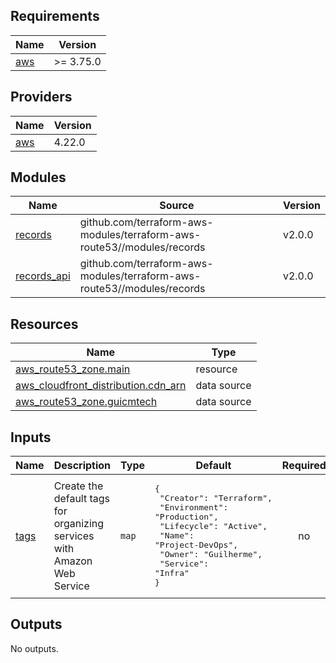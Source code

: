 ## Requirements

| Name | Version |
|------|---------|
| <a name="requirement_aws"></a> [aws](#requirement\_aws) | >= 3.75.0 |

## Providers

| Name | Version |
|------|---------|
| <a name="provider_aws"></a> [aws](#provider\_aws) | 4.22.0 |

## Modules

| Name | Source | Version |
|------|--------|---------|
| <a name="module_records"></a> [records](#module\_records) | github.com/terraform-aws-modules/terraform-aws-route53//modules/records | v2.0.0 |
| <a name="module_records_api"></a> [records\_api](#module\_records\_api) | github.com/terraform-aws-modules/terraform-aws-route53//modules/records | v2.0.0 |

## Resources

| Name | Type |
|------|------|
| [aws_route53_zone.main](https://registry.terraform.io/providers/hashicorp/aws/latest/docs/resources/route53_zone) | resource |
| [aws_cloudfront_distribution.cdn_arn](https://registry.terraform.io/providers/hashicorp/aws/latest/docs/data-sources/cloudfront_distribution) | data source |
| [aws_route53_zone.guicmtech](https://registry.terraform.io/providers/hashicorp/aws/latest/docs/data-sources/route53_zone) | data source |

## Inputs

| Name | Description | Type | Default | Required |
|------|-------------|------|---------|:--------:|
| <a name="input_tags"></a> [tags](#input\_tags) | Create the default tags for organizing services with Amazon Web Service | `map` | <pre>{<br>  "Creator": "Terraform",<br>  "Environment": "Production",<br>  "Lifecycle": "Active",<br>  "Name": "Project-DevOps",<br>  "Owner": "Guilherme",<br>  "Service": "Infra"<br>}</pre> | no |

## Outputs

No outputs.
